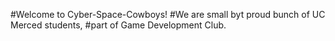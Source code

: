 #Welcome to Cyber-Space-Cowboys!
#We are small byt proud bunch of UC Merced students,
#part of Game Development Club.
